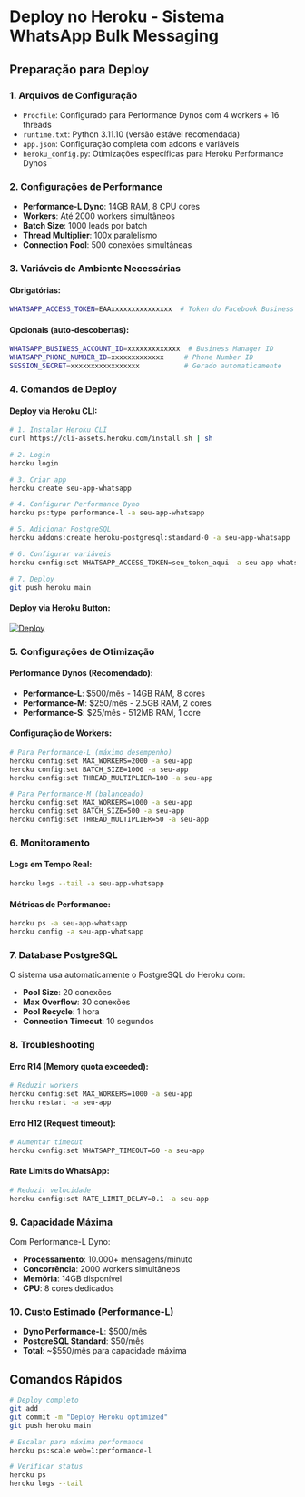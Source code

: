# Deploy no Heroku - Sistema WhatsApp Bulk Messaging

## Preparação para Deploy

### 1. Arquivos de Configuração
- `Procfile`: Configurado para Performance Dynos com 4 workers + 16 threads
- `runtime.txt`: Python 3.11.10 (versão estável recomendada)
- `app.json`: Configuração completa com addons e variáveis
- `heroku_config.py`: Otimizações específicas para Heroku Performance Dynos

### 2. Configurações de Performance
- **Performance-L Dyno**: 14GB RAM, 8 CPU cores
- **Workers**: Até 2000 workers simultâneos 
- **Batch Size**: 1000 leads por batch
- **Thread Multiplier**: 100x paralelismo
- **Connection Pool**: 500 conexões simultâneas

### 3. Variáveis de Ambiente Necessárias

#### Obrigatórias:
```bash
WHATSAPP_ACCESS_TOKEN=EAAxxxxxxxxxxxxxxx  # Token do Facebook Business
```

#### Opcionais (auto-descobertas):
```bash
WHATSAPP_BUSINESS_ACCOUNT_ID=xxxxxxxxxxxxx  # Business Manager ID
WHATSAPP_PHONE_NUMBER_ID=xxxxxxxxxxxxx     # Phone Number ID
SESSION_SECRET=xxxxxxxxxxxxxxxxx           # Gerado automaticamente
```

### 4. Comandos de Deploy

#### Deploy via Heroku CLI:
```bash
# 1. Instalar Heroku CLI
curl https://cli-assets.heroku.com/install.sh | sh

# 2. Login
heroku login

# 3. Criar app
heroku create seu-app-whatsapp

# 4. Configurar Performance Dyno
heroku ps:type performance-l -a seu-app-whatsapp

# 5. Adicionar PostgreSQL
heroku addons:create heroku-postgresql:standard-0 -a seu-app-whatsapp

# 6. Configurar variáveis
heroku config:set WHATSAPP_ACCESS_TOKEN=seu_token_aqui -a seu-app-whatsapp

# 7. Deploy
git push heroku main
```

#### Deploy via Heroku Button:
[![Deploy](https://www.herokucdn.com/deploy/button.svg)](https://heroku.com/deploy?template=https://github.com/seu-usuario/seu-repo)

### 5. Configurações de Otimização

#### Performance Dynos (Recomendado):
- **Performance-L**: $500/mês - 14GB RAM, 8 cores
- **Performance-M**: $250/mês - 2.5GB RAM, 2 cores  
- **Performance-S**: $25/mês - 512MB RAM, 1 core

#### Configuração de Workers:
```bash
# Para Performance-L (máximo desempenho)
heroku config:set MAX_WORKERS=2000 -a seu-app
heroku config:set BATCH_SIZE=1000 -a seu-app
heroku config:set THREAD_MULTIPLIER=100 -a seu-app

# Para Performance-M (balanceado)
heroku config:set MAX_WORKERS=1000 -a seu-app
heroku config:set BATCH_SIZE=500 -a seu-app
heroku config:set THREAD_MULTIPLIER=50 -a seu-app
```

### 6. Monitoramento

#### Logs em Tempo Real:
```bash
heroku logs --tail -a seu-app-whatsapp
```

#### Métricas de Performance:
```bash
heroku ps -a seu-app-whatsapp
heroku config -a seu-app-whatsapp
```

### 7. Database PostgreSQL

O sistema usa automaticamente o PostgreSQL do Heroku com:
- **Pool Size**: 20 conexões
- **Max Overflow**: 30 conexões
- **Pool Recycle**: 1 hora
- **Connection Timeout**: 10 segundos

### 8. Troubleshooting

#### Erro R14 (Memory quota exceeded):
```bash
# Reduzir workers
heroku config:set MAX_WORKERS=1000 -a seu-app
heroku restart -a seu-app
```

#### Erro H12 (Request timeout):
```bash
# Aumentar timeout
heroku config:set WHATSAPP_TIMEOUT=60 -a seu-app
```

#### Rate Limits do WhatsApp:
```bash
# Reduzir velocidade
heroku config:set RATE_LIMIT_DELAY=0.1 -a seu-app
```

### 9. Capacidade Máxima

Com Performance-L Dyno:
- **Processamento**: 10.000+ mensagens/minuto
- **Concorrência**: 2000 workers simultâneos
- **Memória**: 14GB disponível
- **CPU**: 8 cores dedicados

### 10. Custo Estimado (Performance-L)

- **Dyno Performance-L**: $500/mês
- **PostgreSQL Standard**: $50/mês
- **Total**: ~$550/mês para capacidade máxima

## Comandos Rápidos

```bash
# Deploy completo
git add .
git commit -m "Deploy Heroku optimized"
git push heroku main

# Escalar para máxima performance
heroku ps:scale web=1:performance-l

# Verificar status
heroku ps
heroku logs --tail
```